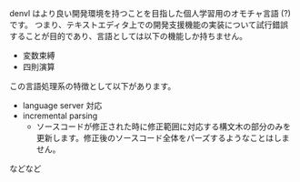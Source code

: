 denvl はより良い開発環境を持つことを目指した個人学習用のオモチャ言語 (?) です。
つまり、テキストエディタ上での開発支援機能の実装について試行錯誤することが目的であり、言語としては以下の機能しか持ちません。

- 変数束縛
- 四則演算

この言語処理系の特徴として以下があります。

- language server 対応
- incremental parsing
  - ソースコードが修正された時に修正範囲に対応する構文木の部分のみを更新します。修正後のソースコード全体をパーズするようなことはしません。

などなど
